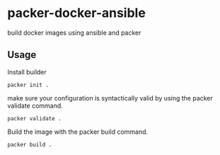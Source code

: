 # packer-docker-ansible
build docker images using ansible and packer
## Usage

Install builder 

```shell
packer init .
```

make sure your configuration is syntactically valid by using the packer validate command.

```shell
packer validate .
```

Build the image with the packer build command. 

```shell
packer build .
```
